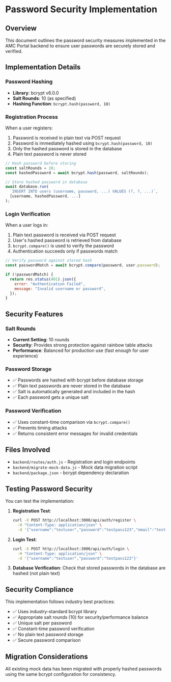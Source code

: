 # Password Security Implementation

## Overview

This document outlines the password security measures implemented in the AMC Portal backend to ensure user passwords are securely stored and verified.

## Implementation Details

### Password Hashing

- **Library**: bcrypt v6.0.0
- **Salt Rounds**: 10 (as specified)
- **Hashing Function**: `bcrypt.hash(password, 10)`

### Registration Process

When a user registers:

1. Password is received in plain text via POST request
2. Password is immediately hashed using `bcrypt.hash(password, 10)`
3. Only the hashed password is stored in the database
4. Plain text password is never stored

```javascript
// Hash password before storing
const saltRounds = 10;
const hashedPassword = await bcrypt.hash(password, saltRounds);

// Store hashed password in database
await database.run(
  `INSERT INTO users (username, password, ...) VALUES (?, ?, ...)`,
  [username, hashedPassword, ...]
);
```

### Login Verification

When a user logs in:

1. Plain text password is received via POST request
2. User's hashed password is retrieved from database
3. `bcrypt.compare()` is used to verify the password
4. Authentication succeeds only if passwords match

```javascript
// Verify password against stored hash
const passwordMatch = await bcrypt.compare(password, user.password);

if (!passwordMatch) {
  return res.status(401).json({
    error: "Authentication Failed",
    message: "Invalid username or password",
  });
}
```

## Security Features

### Salt Rounds

- **Current Setting**: 10 rounds
- **Security**: Provides strong protection against rainbow table attacks
- **Performance**: Balanced for production use (fast enough for user experience)

### Password Storage

- ✅ Passwords are hashed with bcrypt before database storage
- ✅ Plain text passwords are never stored in the database
- ✅ Salt is automatically generated and included in the hash
- ✅ Each password gets a unique salt

### Password Verification

- ✅ Uses constant-time comparison via `bcrypt.compare()`
- ✅ Prevents timing attacks
- ✅ Returns consistent error messages for invalid credentials

## Files Involved

- `backend/routes/auth.js` - Registration and login endpoints
- `backend/migrate-mock-data.js` - Mock data migration script
- `backend/package.json` - bcrypt dependency declaration

## Testing Password Security

You can test the implementation:

1. **Registration Test**:

   ```bash
   curl -X POST http://localhost:3000/api/auth/register \
     -H "Content-Type: application/json" \
     -d '{"username":"testuser","password":"testpass123","email":"test@example.com"}'
   ```

2. **Login Test**:

   ```bash
   curl -X POST http://localhost:3000/api/auth/login \
     -H "Content-Type: application/json" \
     -d '{"username":"testuser","password":"testpass123"}'
   ```

3. **Database Verification**:
   Check that stored passwords in the database are hashed (not plain text)

## Security Compliance

This implementation follows industry best practices:

- ✅ Uses industry-standard bcrypt library
- ✅ Appropriate salt rounds (10) for security/performance balance
- ✅ Unique salt per password
- ✅ Constant-time password verification
- ✅ No plain text password storage
- ✅ Secure password comparison

## Migration Considerations

All existing mock data has been migrated with properly hashed passwords using the same bcrypt configuration for consistency.
